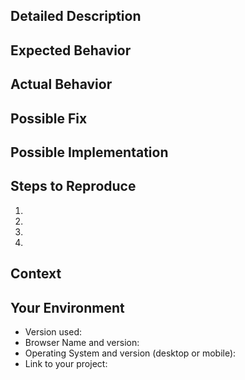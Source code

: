 <!--- Provide a general summary of the issue in the Title above -->

<!--- Please answer the following questions for yourself before submitting an issue.

- I am running the latest version
- [I checked the documentation and found no answer](https://github.com/7ninjas/scss-mixins/blob/develop/README.md)
- [I searched for duplicate or closed issue](https://github.com/7ninjas/scss-mixins/issues?utf8=%E2%9C%93&q=is%3Aissue)
- [I read the contributing guidelines](https://github.com/7ninjas/scss-mixins/blob/develop/CONTRIBUTING.md)
- I'm reporting the issue to the correct repository (for multi-repository projects) -->

## Detailed Description
<!--- If it's a feature: please provide a detailed description of the change or addition you are proposing -->
<!--- If it's a bug: please provide a more detailed introduction to the issue itself, and why you consider it to be a bug -->

## Expected Behavior
<!--- Tell us what should happen -->

## Actual Behavior
<!--- Tell us what happens instead -->

## Possible Fix
<!--- Not obligatory, but suggest a fix or reason for the bug -->

## Possible Implementation
<!--- Not obligatory, but suggest an idea for implementing addition or change -->

## Steps to Reproduce
<!--- Provide a link to a live example, or an unambiguous set of steps to -->
<!--- reproduce this bug. Include code to reproduce, if relevant -->
1.
2.
3.
4.

## Context
<!--- How has this bug affected you? What were you trying to accomplish? -->

## Your Environment
<!--- Include as many relevant details about the environment you experienced the bug in -->
* Version used:
* Browser Name and version:
* Operating System and version (desktop or mobile):
* Link to your project:

